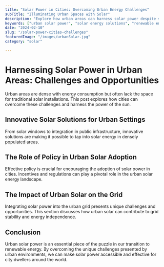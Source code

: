 ```yaml
---
title: "Solar Power in Cities: Overcoming Urban Energy Challenges"
subTitle: "Illuminating Urban Spaces with Solar"
description: "Explore how urban areas can harness solar power despite space constraints, featuring innovative solutions, policy roles, and grid integration benefits."
keywords: ["urban solar power", "solar energy solutions", "renewable energy policy", "grid stability", "solar innovation"]
date: "2024-02-10"
slug: "/solar-power-cities-challenges"
featuredImage: "/images/urbanSolar.jpg"
category: "solar"

---
```


# Harnessing Solar Power in Urban Areas: Challenges and Opportunities

Urban areas are dense with energy consumption but often lack the space for traditional solar installations. This post explores how cities can overcome these challenges and harness the power of the sun.

## Innovative Solar Solutions for Urban Settings

From solar windows to integration in public infrastructure, innovative solutions are making it possible to tap into solar energy in densely populated areas.

## The Role of Policy in Urban Solar Adoption

Effective policy is crucial for encouraging the adoption of solar power in cities. Incentives and regulations can play a pivotal role in the urban solar energy landscape.

## The Impact of Urban Solar on the Grid

Integrating solar power into the urban grid presents unique challenges and opportunities. This section discusses how urban solar can contribute to grid stability and energy independence.

## Conclusion

Urban solar power is an essential piece of the puzzle in our transition to renewable energy. By overcoming the unique challenges presented by urban environments, we can make solar power accessible and effective for city dwellers around the world.

